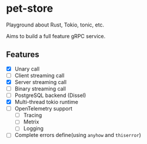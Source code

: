 # pet-store
Playground about Rust, Tokio, tonic, etc.

Aims to build a full feature gRPC service.

## Features
- [x] Unary call
- [ ] Client streaming call
- [x] Server streaming call
- [ ] Binary streaming call
- [ ] PostgreSQL backend (Dissel)
- [x] Multi-thread tokio runtime
- [ ] OpenTelemetry support
  - [ ] Tracing
  - [ ] Metrix
  - [ ] Logging
- [ ] Complete errors define(using `anyhow` and `thiserror`)

